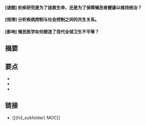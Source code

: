 #### [谜题] 疟疾研究是为了拯救生命，还是为了保障殖民者健康以维持统治？


#### [规律] 分析疾病控制与社会控制之间的共生关系。


#### [影响] 殖民医学如何塑造了现代全球卫生不平等？


## 摘要


## 要点

- 
- 
- 

## 链接

- [[{h3_subfolder} MOC]]
